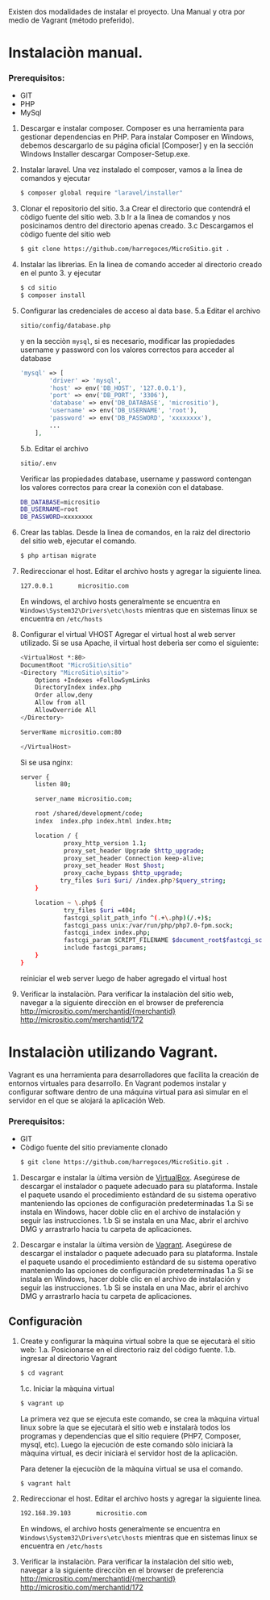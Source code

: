 Existen dos modalidades de instalar el proyecto. Una Manual y otra por medio de Vagrant (método preferido).

# Instalaciòn manual.

### Prerequisitos:
   - GIT
   - PHP
   - MySql

1. Descargar e instalar composer.
 Composer es una herramienta para gestionar dependencias en PHP.
 Para instalar Composer en Windows, debemos descargarlo de su página oficial [Composer] y en la sección Windows Installer descargar Composer-Setup.exe.

2. Instalar laravel.
Una vez instalado el composer, vamos a la lìnea de comandos y ejecutar
    ```sh
    $ composer global require "laravel/installer"
    ```

3. Clonar el repositorio del sitio.
3.a Crear el directorio que contendrá el còdigo fuente del sitio web.
3.b Ir a la lìnea de comandos y nos posicinamos dentro del directorio apenas creado.
3.c Descargamos el còdigo fuente del sitio web
    ```sh
    $ git clone https://github.com/harregoces/MicroSitio.git .
    ```

4. Instalar las librerìas.
En la linea de comando acceder al directorio creado en el punto 3. y ejecutar
    ```sh
    $ cd sitio
    $ composer install
    ```

5. Configurar las credenciales de acceso al data base.
5.a Editar el archivo
    ```sh
    sitio/config/database.php
    ```
    y en la secciòn ```mysql```, si es necesario, modificar las propiedades username y password con los valores correctos para acceder al database
    ```php
    'mysql' => [
            'driver' => 'mysql',
            'host' => env('DB_HOST', '127.0.0.1'),
            'port' => env('DB_PORT', '3306'),
            'database' => env('DB_DATABASE', 'micrositio'),
            'username' => env('DB_USERNAME', 'root'),
            'password' => env('DB_PASSWORD', 'xxxxxxxx'),
            ...
        ],
    ```

    5.b. Editar el archivo
    ```sh
    sitio/.env
    ```
    Verificar las propiedades database, username y password contengan los valores correctos para crear la conexiòn con el database.
    ```sh
    DB_DATABASE=micrositio
    DB_USERNAME=root
    DB_PASSWORD=xxxxxxxx
    ```


6. Crear las tablas.
Desde la linea de comandos, en la raìz del directorio del sitio web, ejecutar el comando.
    ```sh
    $ php artisan migrate
    ```

7. Redireccionar el host.
    Editar  el archivo hosts y agregar la siguiente linea.
    ```sh
    127.0.0.1       micrositio.com
    ```
    En windows, el archivo hosts generalmente se encuentra en ```Windows\System32\Drivers\etc\hosts``` mientras que en sistemas linux se encuentra en ```/etc/hosts```


8. Configurar el virtual VHOST
Agregar el virtual host al web server utilizado.
Si se usa Apache, il virtual host deberìa ser como el siguiente:
    ```sh
    <VirtualHost *:80>
    DocumentRoot "MicroSitio\sitio"
    <Directory "MicroSitio\sitio">
        Options +Indexes +FollowSymLinks
        DirectoryIndex index.php
        Order allow,deny
        Allow from all
        AllowOverride All
    </Directory>

    ServerName micrositio.com:80

    </VirtualHost>
    ```
    Si se usa nginx:
    ```sh
    server {
        listen 80;

        server_name micrositio.com;

        root /shared/development/code;
        index  index.php index.html index.htm;

        location / {
                proxy_http_version 1.1;
                proxy_set_header Upgrade $http_upgrade;
                proxy_set_header Connection keep-alive;
                proxy_set_header Host $host;
                proxy_cache_bypass $http_upgrade;
               try_files $uri $uri/ /index.php?$query_string;
        }

        location ~ \.php$ {
                try_files $uri =404;
                fastcgi_split_path_info ^(.+\.php)(/.+)$;
                fastcgi_pass unix:/var/run/php/php7.0-fpm.sock;
                fastcgi_index index.php;
                fastcgi_param SCRIPT_FILENAME $document_root$fastcgi_script_name;
                include fastcgi_params;
        }
    }
    ```
    reiniciar el web server luego de haber agregado el virtual host

9. Verificar la instalaciòn.
Para verificar la instalaciòn del sitio web, navegar a la siguiente direcciòn en el browser de preferencia
http://micrositio.com/merchantid/{merchantid}
http://micrositio.com/merchantid/172


# Instalaciòn utilizando Vagrant.

Vagrant es una herramienta para desarrolladores que facilita la creación de entornos virtuales para desarrollo.
En Vagrant podemos instalar y configurar software dentro de una máquina virtual para asì simular en el servidor en el que se alojará la aplicación Web.

### Prerequisitos:

   - GIT
   - Còdigo fuente del sitio previamente clonado
     ```sh
     $ git clone https://github.com/harregoces/MicroSitio.git .
     ```

1. Descargar e instalar la ùltima versiòn de [VirtualBox](https://www.virtualbox.org/wiki/Downloads).
Asegúrese de descargar el instalador o paquete adecuado para su plataforma.
Instale el paquete usando el procedimiento estàndard de su sistema operativo manteniendo las opciones de configuraciòn predeterminadas
1.a Si se instala en Windows, hacer doble clic en el archivo de instalación y seguir las instrucciones.
1.b Si se instala en una Mac, abrir el archivo DMG y arrastrarlo hacia tu carpeta de aplicaciones.


2. Descargar e instalar la ùltima versiòn de [Vagrant](https://www.vagrantup.com/downloads.html).
Asegúrese de descargar el instalador o paquete adecuado para su plataforma.
Instale el paquete usando el procedimiento estàndard de su sistema operativo manteniendo las opciones de configuraciòn predeterminadas
1.a Si se instala en Windows, hacer doble clic en el archivo de instalación y seguir las instrucciones.
1.b Si se instala en una Mac, abrir el archivo DMG y arrastrarlo hacia tu carpeta de aplicaciones.


## Configuraciòn

1. Create y configurar la màquina virtual sobre la que se ejecutarà el sitio web:
1.a. Posicionarse en el directorio raìz del còdigo fuente.
1.b. ingresar al directorio Vagrant
     ```sh
     $ cd vagrant
     ```
    1.c. Iniciar la màquina virtual
     ```sh
     $ vagrant up
     ```
     La primera vez que se ejecuta este comando, se crea la màquina virtual linux sobre la que se ejecutarà el sitio web e instalarà todos los programas y dependencias que el sitio requiere (PHP7, Composer, mysql, etc).
     Luego la ejecuciòn de este comando sòlo iniciarà la màquina virtual, es decir iniciarà el servidor host de la aplicaciòn.

     Para detener la ejecuciòn de la màquina virtual se usa el comando.
     ```sh
     $ vagrant halt
     ```

2. Redireccionar el host.
   Editar  el archivo hosts y agregar la siguiente linea.
    ```sh
    192.168.39.103       micrositio.com
    ```
    En windows, el archivo hosts generalmente se encuentra en ```Windows\System32\Drivers\etc\hosts``` mientras que en sistemas linux se encuentra en ```/etc/hosts```

3. Verificar la instalaciòn.
Para verificar la instalaciòn del sitio web, navegar a la siguiente direcciòn en el browser de preferencia
http://micrositio.com/merchantid/{merchantid}
http://micrositio.com/merchantid/172